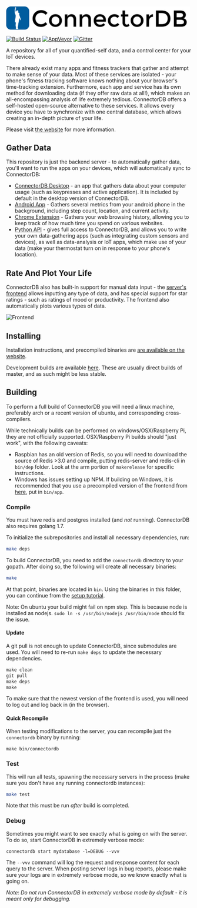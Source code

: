 <a href="https://connectordb.io"><img src="https://raw.githubusercontent.com/connectordb/branding/master/title_logo_dark.png" width="500"/></a>


[![Build Status](https://img.shields.io/travis/connectordb/connectordb.svg?style=flat-square&label=linux%2fdarwin+build)](https://travis-ci.org/connectordb/connectordb)
[![AppVeyor](https://img.shields.io/appveyor/ci/dkumor/connectordb.svg?style=flat-square&label=windows+build)](https://ci.appveyor.com/project/dkumor/connectordb)
[![Gitter](https://img.shields.io/gitter/room/connectordb/connectordb.svg?maxAge=2592000&style=flat-square)](https://gitter.im/connectordb/connectordb?utm_source=badge&utm_medium=badge&utm_campaign=pr-badge)

A repository for all of your quantified-self data, and a control center for your IoT devices.

There already exist many apps and fitness trackers that gather and attempt to make sense of your data. Most of these services are isolated - your phone's fitness tracking software knows nothing about your browser's time-tracking extension. Furthermore, each app and service has its own method for downloading data (if they offer raw data at all!), which makes an all-encompassing analysis of life extremely tedious. ConnectorDB offers a self-hosted open-source alternative to these services. It allows every device you have to synchronize with one central database, which allows creating an in-depth picture of your life.

Please visit [the website](https://connectordb.io) for more information.

## Gather Data

This repository is just the backend server - to automatically gather data, you'll want to run the apps on your devices, which will automatically sync to ConnectorDB:

- [ConnectorDB Desktop](https://github.com/connectordb/connectordb-desktop) - an app that gathers data about your computer usage (such as keypresses and active application). It is included by default in the desktop version of ConnectorDB.
- [Android App](https://github.com/connectordb/connectordb-android) - Gathers several metrics from your android phone in the background, including step count, location, and current activity.
- [Chrome Extension](https://github.com/connectordb/connectordb-chrome) - Gathers your web browsing history, allowing you to keep track of how much time you spend on various websites.
- [Python API](https://github.com/connectordb/connectordb-python) - gives full access to ConnectorDB, and allows you to write your own data-gathering apps (such as integrating custom sensors and devices), as well as data-analysis or IoT apps, which make use of your data (make your thermostat turn on in response to your phone's location).

## Rate And Plot Your Life

ConnectorDB also has built-in support for manual data input - the [server's frontend](https://github.com/connectordb/connectordb-frontend) allows inputting any type of data, and has special support for star ratings - such as ratings of mood or productivity. The frontend also automatically plots various
types of data.

![Frontend](https://raw.githubusercontent.com/connectordb/connectordb/master/screenshot.png)

## Installing
Installation instructions, and precompiled binaries are [are available on the website](https://connectordb.io/download/).

Development builds are available [here](https://keybase.pub/dkumor/connectordb). These are usually direct builds of master, and as such might be less stable.

## Building

To perform a full build of ConnectorDB you will need a linux machine, preferably arch or a recent version of ubuntu, and corresponding cross-compilers.

While technically builds can be performed on windows/OSX/Raspberry Pi, they are not officially supported. OSX/Raspberry Pi builds should "just work", with the following caveats:

- Raspbian has an old version of Redis, so you will need to download the source of Redis >3.0 and compile, putting redis-server and redis-cli in `bin/dep` folder. Look at the arm portion of `makerelease` for specific instructions.
- Windows has issues setting up NPM. If building on Windows, it is recommended that you use a precompiled version of the frontend from [here](https://github.com/connectordb/connectordb-frontend/releases), put in `bin/app`.



### Compile
You must have redis and postgres installed (and *not* running). ConnectorDB also requires golang 1.7.

To initialize the subrepositories and install all necessary dependencies, run:

```bash
make deps
```

To build ConnectorDB, you need to add the `connectordb` directory to your gopath. After doing so, the following will create all necessary binaries:

```bash
make
```

At that point, binaries are located in `bin`. Using the binaries in this folder, you can continue from the [setup tutorial](https://connectordb.io/docs/setup/).

Note: On ubuntu your build might fail on npm step. This is because node is installed as nodejs.
`sudo ln -s /usr/bin/nodejs /usr/bin/node` should fix the issue.

#### Update

A git pull is not enough to update ConnectorDB, since submodules are used. You will need to re-run `make deps` to update the necessary dependencies.

```
make clean
git pull
make deps
make
```

To make sure that the newest version of the frontend is used, you will need
to log out and log back in (in the browser).

#### Quick Recompile

When testing modifications to the server, you can recompile just the `connectordb` binary by running:

```
make bin/connectordb
```

### Test
This will run all tests, spawning the necessary servers in the process (make sure you don't have any running connectordb instances):

```bash
make test
```

Note that this must be run _after_ build is completed.

### Debug

Sometimes you might want to see exactly what is going on with the server. To do so, start ConnectorDB in extremely verbose mode:

```
connectordb start mydatabase -l=DEBUG --vvv
```

The `--vvv` command will log the request and response content for each query to the server. When posting server logs in bug reports, please make sure your logs are in extremely verbose mode, so we know exactly what is going on.

*Note: Do not run ConnectorDB in extremely verbose mode by default - it is meant only for debugging.*